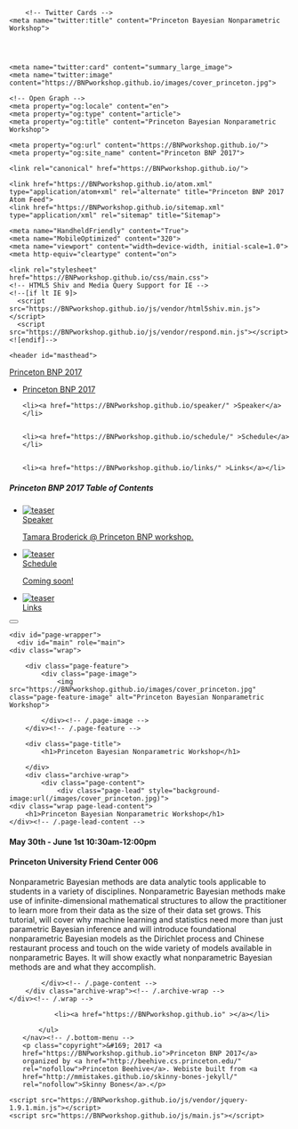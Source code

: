 <!DOCTYPE html>
<html>
  <head>
    <meta charset="utf-8">
    <title>Princeton Bayesian Nonparametric Workshop • Princeton BNP 2017</title>
    
    
    
    	<!-- Twitter Cards -->
	<meta name="twitter:title" content="Princeton Bayesian Nonparametric Workshop">
	
	
	
	
	<meta name="twitter:card" content="summary_large_image">
	<meta name="twitter:image" content="https://BNPworkshop.github.io/images/cover_princeton.jpg">
	
	<!-- Open Graph -->
	<meta property="og:locale" content="en">
	<meta property="og:type" content="article">
	<meta property="og:title" content="Princeton Bayesian Nonparametric Workshop">
	
	<meta property="og:url" content="https://BNPworkshop.github.io/">
	<meta property="og:site_name" content="Princeton BNP 2017">

    <link rel="canonical" href="https://BNPworkshop.github.io/">

    <link href="https://BNPworkshop.github.io/atom.xml" type="application/atom+xml" rel="alternate" title="Princeton BNP 2017 Atom Feed">
    <link href="https://BNPworkshop.github.io/sitemap.xml" type="application/xml" rel="sitemap" title="Sitemap">

    <meta name="HandheldFriendly" content="True">
    <meta name="MobileOptimized" content="320">
    <meta name="viewport" content="width=device-width, initial-scale=1.0">
    <meta http-equiv="cleartype" content="on">

    <link rel="stylesheet" href="https://BNPworkshop.github.io/css/main.css">
    <!-- HTML5 Shiv and Media Query Support for IE -->
    <!--[if lt IE 9]>
      <script src="https://BNPworkshop.github.io/js/vendor/html5shiv.min.js"></script>
      <script src="https://BNPworkshop.github.io/js/vendor/respond.min.js"></script>
    <![endif]-->

  </head>

  <body id="js-body">
    <!--[if lt IE 9]><div class="upgrade notice-warning"><strong>Your browser is quite old!</strong> Why not <a href="http://whatbrowser.org/">upgrade to a newer one</a> to better enjoy this site?</div><![endif]-->

    <header id="masthead">
  <div class="inner-wrap">
    <a href="https://BNPworkshop.github.io/" class="site-title">Princeton BNP 2017</a>
    <nav role="navigation" class="menu top-menu">
        <ul class="menu-item">
	<li class="home"><a href="/">Princeton BNP 2017</a></li>
	
    
    <li><a href="https://BNPworkshop.github.io/speaker/" >Speaker</a></li>
  
    
    <li><a href="https://BNPworkshop.github.io/schedule/" >Schedule</a></li>
  
    
    <li><a href="https://BNPworkshop.github.io/links/" >Links</a></li>
  
</ul>
    </nav>
  </div><!-- /.inner-wrap -->
</header><!-- /.masthead -->
    <nav role="navigation" id="js-menu" class="sliding-menu-content">
  <h5>Princeton BNP 2017 <span>Table of Contents</span></h5>
  <ul class="menu-item">
    <li>
      <a href="https://BNPworkshop.github.io/speaker/">
        <img src="https://BNPworkshop.github.io/images/teaser-tamara-pic.jpg" alt="teaser" class="teaser">
        <div class="title">Speaker</div>
        <p class="excerpt">Tamara Broderick @ Princeton BNP workshop.</p>
      </a>
    </li><li>
      <a href="https://BNPworkshop.github.io/schedule/">
        <img src="https://BNPworkshop.github.io/images/teaser-princeton-02.jpg" alt="teaser" class="teaser">
        <div class="title">Schedule</div>
        <p class="excerpt">Coming soon!</p>
      </a>
    </li><li>
      <a href="https://BNPworkshop.github.io/links/">
        <img src="https://BNPworkshop.github.io/images/teaser-pu.jpg" alt="teaser" class="teaser">
        <div class="title">Links</div>
        <p class="excerpt"></p>
      </a>
    </li>
  </ul>
</nav>
<button type="button" id="js-menu-trigger" class="sliding-menu-button lines-button x2" role="button" aria-label="Toggle Navigation">
  <span class="nav-lines"></span>
</button>

<div id="js-menu-screen" class="menu-screen"></div>


    <div id="page-wrapper">
      <div id="main" role="main">			
	<div class="wrap">
		
		<div class="page-feature">
			<div class="page-image">
				<img src="https://BNPworkshop.github.io/images/cover_princeton.jpg" class="page-feature-image" alt="Princeton Bayesian Nonparametric Workshop">
				
			</div><!-- /.page-image -->
		</div><!-- /.page-feature -->
		
		<div class="page-title">
			<h1>Princeton Bayesian Nonparametric Workshop</h1>
			
		</div>
		<div class="archive-wrap">
			<div class="page-content">
				<div class="page-lead" style="background-image:url(/images/cover_princeton.jpg)">
    <div class="wrap page-lead-content">
        <h1>Princeton Bayesian Nonparametric Workshop</h1>
    </div><!-- /.page-lead-content -->
</div><!-- /.page-lead -->

<h4>May 30th - June 1st 10:30am-12:00pm</h4>
<h4>Princeton University Friend Center  006</h4>

<p>
	Nonparametric Bayesian methods are data analytic tools applicable to students in a variety of disciplines.  Nonparametric Bayesian methods make use of infinite-dimensional mathematical structures to allow the practitioner to learn more from their data as the size of their data set grows. This tutorial, will cover why machine learning and statistics need more than just parametric Bayesian inference and will introduce foundational nonparametric Bayesian models as the Dirichlet process and Chinese restaurant process and touch on the wide variety of models available in nonparametric Bayes. It will show exactly what nonparametric Bayesian methods are and what they accomplish.
</p>

<div class="tiles">

</div><!-- /.tiles -->


			</div><!-- /.page-content -->
		</div class="archive-wrap"><!-- /.archive-wrap -->
	</div><!-- /.wrap -->
</div><!-- /#main -->
      <footer role="contentinfo" id="site-footer">
	<nav role="navigation" class="menu bottom-menu">
		<ul class="menu-item">
		
      
			<li><a href="https://BNPworkshop.github.io" ></a></li>
		
		</ul>
	</nav><!-- /.bottom-menu -->
	<p class="copyright">&#169; 2017 <a href="https://BNPworkshop.github.io">Princeton BNP 2017</a> organized by <a href="http://beehive.cs.princeton.edu/" rel="nofollow">Princeton Beehive</a>. Webiste built from <a href="http://mmistakes.github.io/skinny-bones-jekyll/" rel="nofollow">Skinny Bones</a>.</p>
</footer>
    </div>

    <script src="https://BNPworkshop.github.io/js/vendor/jquery-1.9.1.min.js"></script>
    <script src="https://BNPworkshop.github.io/js/main.js"></script>

  </body>

</html>
